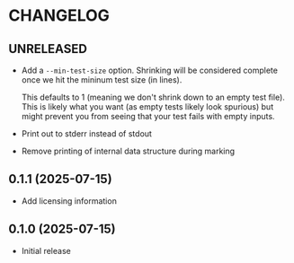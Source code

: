 # CHANGELOG

## UNRELEASED

- Add a `--min-test-size` option. Shrinking will be considered complete
  once we hit the mininum test size (in lines).
  
  This defaults to 1 (meaning we don't shrink down to an empty test file).
  This is likely what you want (as empty tests likely look spurious) but 
  might prevent you from seeing that your test fails with empty inputs.
  
- Print out to stderr instead of stdout
- Remove printing of internal data structure during marking
## 0.1.1 (2025-07-15)

- Add licensing information

## 0.1.0 (2025-07-15)

- Initial release

